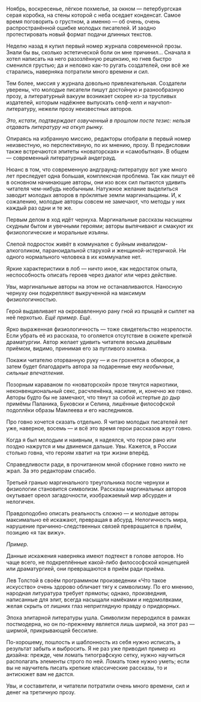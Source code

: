 Ноябрь, воскресенье, лёгкое похмелье, за окном — петербургская серая коробка, на стены которой с неба оседает конденсат. Самое время поговорить о грустном, а именно — об очень, очень распространённой ошибке молодых писателей. И заодно протестировать новый формат подачи длинных текстов.

Неделю назад я купил первый номер журнала современной прозы. Знали бы вы, сколько эстетической боли он мне причинил… Сначала я хотел написать на него разозлённую рецензию, но гнев быстро сменился грустью; да и неловко как-то ругать создателей, они всё же старались, наверняка потратили много времени и сил.

Тем более, миссия у журнала довольно привлекательная. Создатели уверены, что молодые писатели пишут достойную и разнообразную прозу, а литературный вакуум возникает скорее из-за трусливых издателей, которым надёжнее выпускать селф-хелп и научпоп-литературу, нежели прозу неизвестных авторов.

_Это, кстати, подтверждает озвученный в прошлом посте тезис: нельзя отдавать литературу на откуп рынку._

Опираясь на избранную миссию, редакторы отобрали в первый номер неизвестную, но перспективную, по их мнению, прозу.  В предисловии также встречаются эпитеты «новаторская» и «самобытная». В общем — современный литературный андеграуд.

Нюанс в том, что современную андграунд-литературу вот уже много лет преследует одна большая, комплексная проблема. Так как пишут её в основном начинающие авторы, они изо всех сил пытаются удивить читателя чем-нибудь необычным. Натужное желание выделиться заводит молодых авторов в прóклятые земли маргинальщины. И, к сожалению, молодые авторы совсем не замечают, что методы у них каждый раз одни и те же.

Первым делом в ход идёт чернуха. Маргинальные рассказы насыщены скудным бытом и увечными героями; авторы выпячивают и смакуют их физиологические и моральные изъяны. 

Слепой подросток живёт в коммуналке с буйным инвалидом-алкоголиком, параноидальной старухой и женщиной-истеричкой. Ни одного нормального человека в их коммуналке нет.

Яркие характеристики в лоб — ничто иное, как недостаток опыта, неспособность описать героев через диалог или через действие. 

Увы, маргинальные авторы на этом не останавливаются. Наносную чернуху они подкрепляют выкрученной на максимум физиологичностью. 

Герой выдавливает на окровавленную рану гной из прыщей и сыплет на неё перхотью. _Ещё пример_. _Ещё_.

Ярко выраженная физиологичность — тоже свидетельство незрелости. Если убрать её из рассказа, то оголяется отсутствие в сюжете крепкой драматургии. Автор желает удивить читателя весьма дешёвым приёмом, видимо, принимая его за пугливого хомяка.

Покажи читателю оторванную руку — и он грохнется в обморок, а затем будет благодарить автора за подаренные ему _необычные, сильные впечатления_.

Позорным караваном по «новаторской» прозе тянутся наркотики, неконвенциональный секс, расчленёнка, насилие, и, конечно же говно. Авторы будто бы не замечают, что тянут за собой истертые до дыр примёмы Паланика, Буковски и Селина, лишённые философской подоплёки образы Мамлеева и его наследников.

Про говно хочется сказать отдельно. Я читаю молодых писателей лет уже, наверное, восемь — и всё это время герои рассказов жрут говно. 

Когда я был молодым и наивным, я надеялся, что герои рано или поздно нажрутся и мы двинемся дальше. Увы. Кажется, в России столько говна, что героям хватит на три жизни вперёд.

Справедливости ради, в прочитанном мной сборнике говно никто не жрал. За это редакторам спасибо.

Третьей гранью маргинального треугольника после чернухи и физиологии становится символизм. Рассказы маргинальных авторов окутывает ореол загадочности, изображаемый мир абсурден и нелогичен. 

Правдоподобно описать реальность сложно — и молодые авторы максимально её искажают, превращая в абсурд. Нелогичность мира, нарушение причинно-следственных связей превращается в приём, позицию «я так вижу».

_Пример._

Данные искажения наверняка имеют подтекст в голове авторов. Но чаще всего, не подкреплённые какой-либо филососфской концепцией или драматургией, они превращаются в приём ради приёма.

Лев Толстой в своём программном произведении «Что такое искусство» очень здорово обличает тягу к символизму. По его мнению, народная литуратура требует прямоты; однако, произведния, написанные для элит, всегда насыщали намёками и недомолвками, желая скрыть от лишних глаз неприглядную правду о придворных.

Эпоха элитарной литературы ушла. Символизм переродился в рамках постмодерна, но он по-прежнему является лишь ширмой, на этот раз — ширмой, прикрывающей бессилие.

По-хорошему, пошлость и шаблонность из себя нужно исписать, а результат забыть и выбросить. Я не раз уже приводил пример из дизайна: прежде, чем ломать типографскую сетку, нужно научиться располагать элементы строго по ней. Ломать тоже нужно уметь; если вы не научитель писать крепкие классические рассказы, то и антисюжет вам не дастся.

Увы, и составители, и читатели потратили очень много времени, сил и денег на третичную прозу.